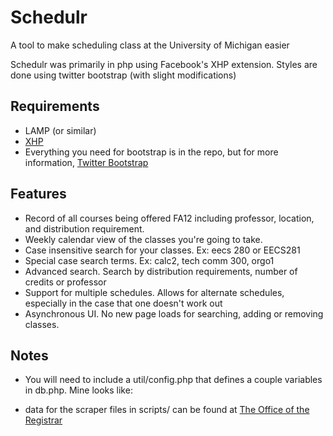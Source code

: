 Schedulr
========
A tool to make scheduling class at the University of Michigan easier

Schedulr was primarily in php using Facebook's XHP extension.
Styles are done using twitter bootstrap (with slight modifications)

Requirements
------------
- LAMP (or similar)
- [XHP](https://github.com/facebook/xhp)
- Everything you need for bootstrap is in the repo, but for more information, [Twitter Bootstrap](http://twitter.github.com/bootstrap/)

Features
--------
- Record of all courses being offered FA12 including professor, location, and distribution requirement.
- Weekly calendar view of the classes you're going to take.
- Case insensitive search for your classes. Ex: eecs 280 or EECS281
- Special case search terms. Ex: calc2, tech comm 300, orgo1
- Advanced search. Search by distribution requirements, number of credits or professor
- Support for multiple schedules. Allows for alternate schedules, especially in the case that one doesn't work out
- Asynchronous UI. No new page loads for searching, adding or removing classes.

Notes
-----
- You will need to include a util/config.php that defines a couple variables in db.php. Mine looks like: 
    
    <?php
        $db_username = {enter your username};
        $db_password = {enter your password};
        $db_database = {enter your db name};
        $db_server = {enter your server};
    ?>

- data for the scraper files in scripts/ can be found at [The Office of the Registrar](http://www.ro.umich.edu/schedule/)
